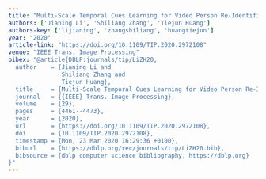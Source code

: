 ```yaml
---
title: "Multi-Scale Temporal Cues Learning for Video Person Re-Identification"
authors: ['Jianing Li', 'Shiliang Zhang', 'Tiejun Huang']
authors-key: ['lijianing', 'zhangshiliang', 'huangtiejun']
year: "2020"
article-link: "https://doi.org/10.1109/TIP.2020.2972108"
venue: "IEEE Trans. Image Processing"
bibex: "@article{DBLP:journals/tip/LiZH20,
  author    = {Jianing Li and
               Shiliang Zhang and
               Tiejun Huang},
  title     = {Multi-Scale Temporal Cues Learning for Video Person Re-Identification},
  journal   = {{IEEE} Trans. Image Processing},
  volume    = {29},
  pages     = {4461--4473},
  year      = {2020},
  url       = {https://doi.org/10.1109/TIP.2020.2972108},
  doi       = {10.1109/TIP.2020.2972108},
  timestamp = {Mon, 23 Mar 2020 16:29:36 +0100},
  biburl    = {https://dblp.org/rec/journals/tip/LiZH20.bib},
  bibsource = {dblp computer science bibliography, https://dblp.org}
}"
---
```

